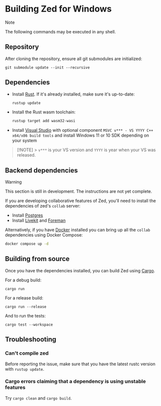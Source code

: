 # Building Zed for Windows

> [!NOTE]
> The following commands may be executed in any shell.

## Repository

After cloning the repository, ensure all git submodules are initialized:

```shell
git submodule update --init --recursive
```

## Dependencies

- Install [Rust](https://www.rust-lang.org/tools/install). If it's already installed, make sure it's up-to-date:

  ```bash
  rustup update
  ```

- Install the Rust wasm toolchain:

  ```bash
  rustup target add wasm32-wasi
  ```

- Install [Visual Studio](https://visualstudio.microsoft.com/downloads/) with optional component `MSVC v*** - VS YYYY C++ x64/x86 build tools` and install Windows 11 or 10 SDK depending on your system

> [!NOTE] > `v***` is your VS version and `YYYY` is year when your VS was released.

## Backend dependencies

> [!WARNING]
> This section is still in development. The instructions are not yet complete.

If you are developing collaborative features of Zed, you'll need to install the dependencies of zed's `collab` server:

- Install [Postgres](https://www.postgresql.org/download/windows/)
- Install [Livekit](https://github.com/livekit/livekit-cli) and [Foreman](https://theforeman.org/manuals/3.9/quickstart_guide.html)

Alternatively, if you have [Docker](https://www.docker.com/) installed you can bring up all the `collab` dependencies using Docker Compose:

```sh
docker compose up -d
```

## Building from source

Once you have the dependencies installed, you can build Zed using [Cargo](https://doc.rust-lang.org/cargo/).

For a debug build:

```
cargo run
```

For a release build:

```
cargo run --release
```

And to run the tests:

```
cargo test --workspace
```

## Troubleshooting

### Can't compile zed

Before reporting the issue, make sure that you have the latest rustc version with `rustup update`.

### Cargo errors claiming that a dependency is using unstable features

Try `cargo clean` and `cargo build`.
